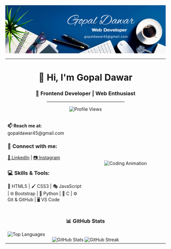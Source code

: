 <!DOCTYPE html>
<html lang="en">
    <head>
        <meta charset="UTF-8">
        <meta name="viewport" content="width=device-width, initial-scale=1.0">        
    </head>
    <body>      
        <img src="https://github.com/Hubgopal/Hubgopal/raw/main/bg.jpeg">
        <table width="80%" border="0" cellspacing="0" cellpadding="15" align="center">
            <tr>
                <td align="center" colspan="2">
                    <h1>👋 Hi, I'm <span>Gopal Dawar</span></h1>
                    <h3>🚀 Frontend Developer | Web Enthusiast</h3>
                    <hr width="50%">
                    <p>
                        <img src="https://komarev.com/ghpvc/?username=hubgopal&label=Profile%20views&color=0e75b6&style=flat" alt="Profile Views">
                    </p>
                </td>
            </tr>
            <tr>
                <td width="50%" valign="top">
                    <p><b>📫 Reach me at:</b> <br>gopaldawar45@gmail.com</p>
                    <h3>🔗 Connect with me:</h3>
                    <p>
                        <a href="https://linkedin.com/in/gopaldawar" target="_blank">🔗 LinkedIn</a> |
                        <a href="https://instagram.com/gopal_dawar45" target="_blank">📷 Instagram</a>
                    </p>
                    <h3>💻 Skills & Tools:</h3>
                    <p>
                        🎨 HTML5 | 🖌️ CSS3 | 🎭 JavaScript | 🌐 Bootstrap | 🐍 Python | 🔵 C | ⚙️ Git & GitHub | 🖥️ VS Code 
                    </p>
                </td>
                <td width="50%" align="center">
                    <img src="https://camo.githubusercontent.com/4d9f5ecceb711eec6e2018f38a5677dc657c9738d4a65ba3b928c41c0a45b439/68747470733a2f2f6d69726f2e6d656469756d2e636f6d2f6d61782f313336302f302a37513379765349765f7430696f4a2d5a2e676966" width="80%" alt="Coding Animation">
                </td>
            </tr>
            <tr>
                <td align="center" colspan="2">
                    <h3>📊 GitHub Stats</h3>
                    <div align="left">
                        <img width="50%" src="https://github-readme-stats.vercel.app/api/top-langs?username=hubgopal&show_icons=true&locale=en&layout=compact" alt="Top Languages">
                    </div>
                    <div align="center">
                        <img src="https://github-readme-stats.vercel.app/api?username=hubgopal&show_icons=true&locale=en" alt="GitHub Stats">
                        <img src="https://github-readme-streak-stats.herokuapp.com/?user=hubgopal&" alt="GitHub Streak">
                    </div>
                </td>
            </tr>
        </table>
    </body>
</html>
